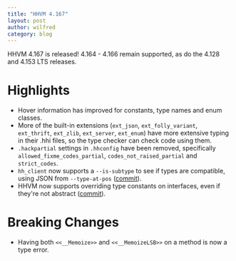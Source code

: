 ```yaml
---
title: "HHVM 4.167"
layout: post
author: wilfred
category: blog
---
```


HHVM 4.167 is released! 4.164 - 4.166 remain supported, as do the 4.128 and
4.153 LTS releases.

# Highlights

- Hover information has improved for constants, type names and enum
  classes.
- More of the built-in extensions (`ext_json`, `ext_folly_variant`,
  `ext_thrift`, `ext_zlib`, `ext_server`, `ext_enum`) have more
  extensive typing in their .hhi files, so the type checker can check
  code using them.
- `.hackpartial` settings in `.hhconfig` have been removed,
  specifically `allowed_fixme_codes_partial`, `codes_not_raised_partial`
  and `strict_codes`.
- `hh_client` now supports a `--is-subtype` to see if types are
  compatible, using JSON from `--type-at-pos`
  ([commit](https://github.com/facebook/hhvm/commit/a5c0413f434f7b736e5a876f0af769e1e3ed694c)).
- HHVM now supports overriding type constants on interfaces, even if
  they're not abstract
  ([commit](https://github.com/facebook/hhvm/commit/90d7b5c55ea2c5d9ca756a96a706a362aca0fadf)).

# Breaking Changes

- Having both `<<__Memoize>>` and `<<__MemoizeLSB>>` on a method
  is now a type error.
